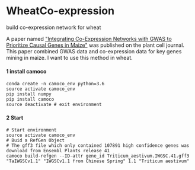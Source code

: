 # WheatCo-expression
build co-expression network for wheat

A paper named ["Integrating Co-Expression Networks with GWAS to Prioritize Causal Genes in Maize"](http://www.plantcell.org/content/early/2018/11/09/tpc.18.00299) was published on the plant cell journal. This paper combined GWAS data and co-expression data for key genes mining in maize. I want to use this method in wheat.

#### 1 install camoco
``` shell
conda create -n camoco_env python=3.6
source activate camoco_env
pip install numpy
pip install camoco
source deactivate # exit environment
```
#### 2 Start
``` shell
# Start environment
source activate camoco_env 
# Buid a RefGen Object
# The gff3 file which only contained 107891 high confidence genes was download from Ensembl Plants release 41
camoco build-refgen --ID-attr gene_id Triticum_aestivum.IWGSC.41.gff3 "TaIWGSCv1.1" "IWGSCv1.1 from Chinese Spring" 1.1 "Triticum aestivum" 
```